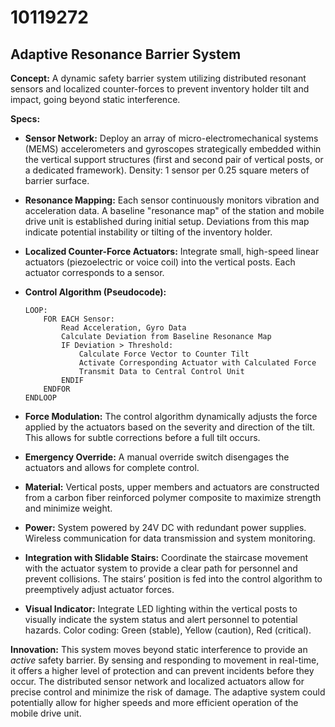 # 10119272

## Adaptive Resonance Barrier System

**Concept:** A dynamic safety barrier system utilizing distributed resonant sensors and localized counter-forces to prevent inventory holder tilt and impact, going beyond static interference. 

**Specs:**

*   **Sensor Network:** Deploy an array of micro-electromechanical systems (MEMS) accelerometers and gyroscopes strategically embedded within the vertical support structures (first and second pair of vertical posts, or a dedicated framework). Density: 1 sensor per 0.25 square meters of barrier surface.
*   **Resonance Mapping:** Each sensor continuously monitors vibration and acceleration data. A baseline "resonance map" of the station and mobile drive unit is established during initial setup. Deviations from this map indicate potential instability or tilting of the inventory holder.
*   **Localized Counter-Force Actuators:** Integrate small, high-speed linear actuators (piezoelectric or voice coil) into the vertical posts. Each actuator corresponds to a sensor.
*   **Control Algorithm (Pseudocode):**

    ```
    LOOP:
        FOR EACH Sensor:
            Read Acceleration, Gyro Data
            Calculate Deviation from Baseline Resonance Map
            IF Deviation > Threshold:
                Calculate Force Vector to Counter Tilt
                Activate Corresponding Actuator with Calculated Force
                Transmit Data to Central Control Unit
            ENDIF
        ENDFOR
    ENDLOOP
    ```
*   **Force Modulation:** The control algorithm dynamically adjusts the force applied by the actuators based on the severity and direction of the tilt. This allows for subtle corrections before a full tilt occurs.
*   **Emergency Override:** A manual override switch disengages the actuators and allows for complete control.
*   **Material:** Vertical posts, upper members and actuators are constructed from a carbon fiber reinforced polymer composite to maximize strength and minimize weight.
*   **Power:** System powered by 24V DC with redundant power supplies. Wireless communication for data transmission and system monitoring.
*   **Integration with Slidable Stairs:** Coordinate the staircase movement with the actuator system to provide a clear path for personnel and prevent collisions.  The stairs’ position is fed into the control algorithm to preemptively adjust actuator forces.
* **Visual Indicator:** Integrate LED lighting within the vertical posts to visually indicate the system status and alert personnel to potential hazards.  Color coding: Green (stable), Yellow (caution), Red (critical).



**Innovation:** This system moves beyond static interference to provide an *active* safety barrier. By sensing and responding to movement in real-time, it offers a higher level of protection and can prevent incidents before they occur. The distributed sensor network and localized actuators allow for precise control and minimize the risk of damage. The adaptive system could potentially allow for higher speeds and more efficient operation of the mobile drive unit.